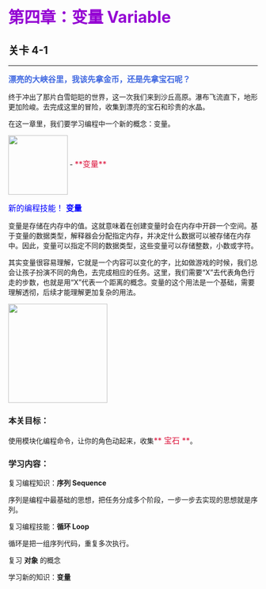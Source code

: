 # <font color=#9400D3 size=6>第四章：变量 Variable</font>
## 关卡 4-1

------
<font color=#4169E1 size=3>**漂亮的大峡谷里，我该先拿金币，还是先拿宝石呢？**</font>

终于冲出了那片白雪皑皑的世界，这一次我们来到沙丘高原。瀑布飞流直下，地形更加险峻。去完成这里的冒险，收集到漂亮的宝石和珍贵的水晶。

在这一章里，我们要学习编程中一个新的概念：变量。

<img src="./scene/image/var.png" width = "120" alt="" align=center />
 - <font color=#DC143C size=3>**变量**</font>
 
<font color=#0000FF size=3>新的编程技能！ **变量**</font>


变量是存储在内存中的值。这就意味着在创建变量时会在内存中开辟一个空间。基于变量的数据类型，解释器会分配指定内存，并决定什么数据可以被存储在内存中。因此，变量可以指定不同的数据类型，这些变量可以存储整数，小数或字符。

其实变量很容易理解，它就是一个内容可以变化的字，比如做游戏的时候，我们总会让孩子扮演不同的角色，去完成相应的任务。这里，我们需要“X”去代表角色行走的步数，也就是用“X”代表一个距离的概念。变量的这个用法是一个基础，需要理解透彻，后续才能理解更加复杂的用法。 

<img src="./scene/image/var_usage.png" width = "200" alt="" align=center />
 
### 本关目标：
使用模块化编程命令，让你的角色动起来，收集<font color=#DC143C size=3>** 宝石 **</font>。

### 学习内容：
复习编程知识：**序列 Sequence**

序列是编程中最基础的思想，把任务分成多个阶段，一步一步去实现的思想就是序列。

复习编程技能：**循环 Loop**

循环是把一组序列代码，重复多次执行。

复习 **对象** 的概念

学习新的知识：**变量**
